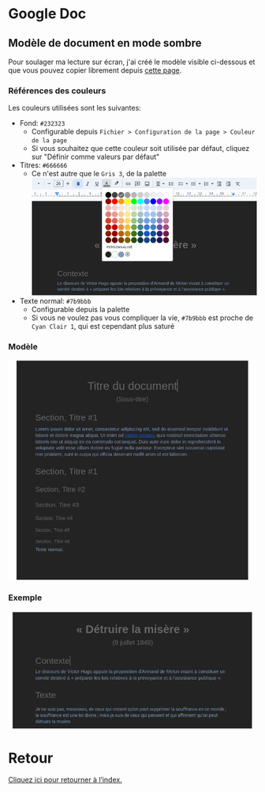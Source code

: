 # Google Doc

## Modèle de document en mode sombre
Pour soulager ma lecture sur écran, j'ai créé le modèle visible ci-dessous et que vous pouvez copier librement depuis [cette page](https://docs.google.com/document/d/1p7zmmEuRnwjPx2q9UjMgHolxJdEXOa-jvPR0P1smqZA/edit?usp=sharing).

### Références des couleurs
Les couleurs utilisées sont les suivantes:
* Fond: `#232323`
  * Configurable depuis `Fichier > Configuration de la page > Couleur de la page`
  * Si vous souhaitez que cette couleur soit utilisée par défaut, cliquez sur "Définir comme valeurs par défaut"
* Titres: `#666666`
  * Ce n'est autre que le `Gris 3`, de la palette
![Palette Google Doc](img/gdoc-palette.png)
* Texte normal: `#7b9bbb`
  * Configurable depuis la palette
  * Si vous ne voulez pas vous compliquer la vie, `#7b9bbb` est proche de `Cyan Clair 1`, qui est cependant plus saturé


### Modèle
![Modèle Google Doc](img/gdoc-template-sombre.png)

### Exemple
![Discours de Victor Hugo en mode sombre](img/hugo-doc-sombre.png)

# Retour
[Cliquez ici pour retourner à l’index.](index)
